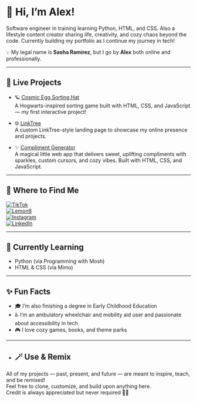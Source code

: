 # 👋 Hi, I’m Alex!

Software engineer in training learning Python, HTML, and CSS. Also a lifestyle content creator sharing life, creativity, and cozy chaos beyond the code. Currently building my portfolio as I continue my journey in tech!


💡 My legal name is **Sasha Ramirez**, but I go by **Alex** both online and professionally.

---

## 🚀 Live Projects

- 🪐 [Cosmic Egg Sorting Hat](https://alexschmalex97.github.io/Cosmic-Egg-Sorting-Hat/)  
  A Hogwarts-inspired sorting game built with HTML, CSS, and JavaScript — my first interactive project!

- 🌐 [LinkTree](https://alexschmalex97.github.io/LinkTree/)  
  A custom LinkTree-style landing page to showcase my online presence and projects.

- ✨ [Compliment Generator](https://alexschmalex97.github.io/Compliment-Generator/)  
  A magical little web app that delivers sweet, uplifting compliments with sparkles, custom cursors, and cozy vibes. Built with HTML, CSS, and JavaScript.

---

## 🔗 Where to Find Me

[![TikTok](https://img.shields.io/badge/TikTok-%40alexschmalex97-black?logo=tiktok&logoColor=white&style=flat-square)](https://www.tiktok.com/@alexschmalex97)  
[![Lemon8](https://img.shields.io/badge/Lemon8-%40alexschmalex97-yellow?style=flat-square)](https://www.lemon8-app.com/@alexschmalex97)  
[![Instagram](https://img.shields.io/badge/Instagram-%40alexschmalex97-purple?logo=instagram&logoColor=white&style=flat-square)](https://www.instagram.com/alexschmalex97)  
[![LinkedIn](https://img.shields.io/badge/LinkedIn-Alex%20Ramirez-blue?logo=linkedin&logoColor=white&style=flat-square)](https://www.linkedin.com/in/alexramdev)

---

## 🌱 Currently Learning

- Python (via Programming with Mosh)
- HTML & CSS (via Mimo)

---

## ✨ Fun Facts

- 🎓 I’m also finishing a degree in Early Childhood Education  
- ♿ I’m an ambulatory wheelchair and mobility aid user and passionate about accessibility in tech  
- 🎮 I love cozy games, books, and theme parks

---

- ## 🪄 Use & Remix

All of my projects — past, present, and future — are meant to inspire, teach, and be remixed!  
Feel free to clone, customize, and build upon anything here.  
Credit is always appreciated but never required 💖✨
